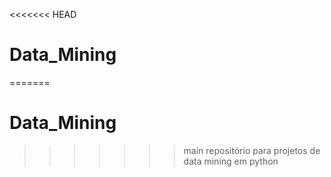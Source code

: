 <<<<<<< HEAD
# Data_Mining
=======
# Data_Mining
>>>>>>> main
 repositório para projetos de data mining em python
 
